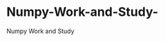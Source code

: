   # Numpy-Work-and-Study-
Numpy Work and Study 
                
                
              
                                  
                  
                                                         
                                                                                                               
                    
                      
